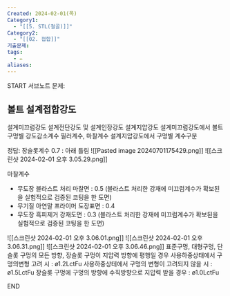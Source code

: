 ```yaml
---
Created: 2024-02-01(목)
Category1:
  - "[[5. STL(철골)]]"
Category2:
  - "[[02. 접합]]"
기출문제:
tags:
  - ✏️
aliases:
---
```

START
서브노트
문제:  
## 볼트 설계접합강도

설계미끄럼강도
설계전단강도 및 설계인장강도
설계지압강도
설계미끄럼강도에서 볼트구멍별 강도감소계수
필러계수, 마찰계수
설계지압강도에서 구멍별 계수구분

정답: 
장슬롯계수 0.7 : 아래 틀림
![[Pasted image 20240701175429.png]]
![[스크린샷 2024-02-01 오후 3.05.29.png]]

마찰계수
- 무도장 블라스트 처리 마찰면 : 0.5 (블라스트 처리한 강재에 미끄럼계수가 확보된을 실험적으로 검증된 코팅을 한 도면)
- 무기질 아연말 프라이머 도장표면 : 0.4
- 무도장 흑피제거 강재도면 : 0.3 (블라스트 처리한 강재에 미끄럼계수가 확보된을 실험적으로 검증된 코팅을 한 도면)


![[스크린샷 2024-02-01 오후 3.06.01.png]]
![[스크린샷 2024-02-01 오후 3.06.31.png]]
![[스크린샷 2024-02-01 오후 3.06.46.png]]
표준구멍, 대형구멍, 단슬롯 구멍의 모든 방향, 장슬롯 구멍이 지압력 방향에 평행일 경우 
사용하중상태에서 구멍의변형 고려 시 : ø1.2LctFu
사용하중상테에서 구멍의 변형이 고려되지 않을 시 : ø1.5LctFu
장슬롯 구멍에 구멍의 방향에 수직방향으로 지압력 받을 경우  : ø1.0LctFu
<!--ID: 1707041227978-->
END

